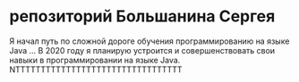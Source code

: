 ﻿# репозиторий Большанина Сергея
Я начал путь по сложной дороге обучения программированию на языке Java ...
В 2020 году я планирую устроится и совершенствовать свои навыки в программировании на языке Java.
NTTTTTTTTTTTTTTTTTTTTTTTTTTTTTTTTT